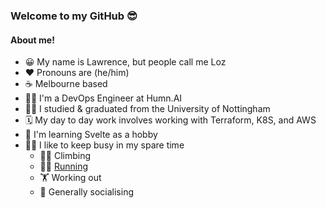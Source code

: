 ### Welcome to my GitHub 😎

#### About me!
- 😀 My name is Lawrence, but people call me Loz
- ❤️ Pronouns are (he/him)
- ☕️ Melbourne based
- 👷‍♂️ I'm a DevOps Engineer at Humn.AI
- 👨‍🎓 I studied & graduated from the University of Nottingham
- 🗓 My day to day work involves working with Terraform, K8S, and AWS
- 👀 I'm learning Svelte as a hobby
- 😮‍💨 I like to keep busy in my spare time
  - 🧗‍♂️ Climbing
  - 🏃‍♂️ [Running](https://www.strava.com/athletes/25610785)
  - 🏋️ Working out
  - 🍻 Generally socialising
